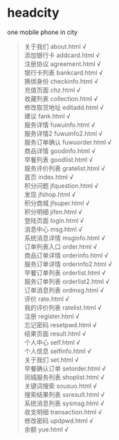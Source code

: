 # headcity  
one mobile phone in city  
>关于我们	about.html				√  
>添加银行卡	addcard.html			√  
>注册协议	agreement.html			√  
>银行卡列表	bankcard.html			√  
>换绑身份	checkinfo.html			√  
>充值页面	chz.html				√  
>收藏列表	collection.html			√  
>修改取货地址	editadd.html		√  
>建议		fank.html				√  
>服务详情	fuwuinfo.html			√  
>服务详情2	fuwuinfo2.html			√  
>服务订单确认	fuwuorder.html		√  
>商品详情	goodinfo.html			√  
>早餐列表	goodlist.html			√  
>服务评价列表	gratelist.html		√  
>首页		index.html				√  
>积分问题	jfquestion.html			√  
>发现		jfshop.html				√  
>积分商城	jfsuper.html			√  
>积分明细	jifen.html				√  
>登陆页面	login.html				√  
>消息中心	msg.html				√  
>系统消息详情	msginfo.html		√  
>订单列表入口	order.html			√  
>商品订单详情	orderinfo.html		√  
>服务订单详情	orderinfo2.html		√  
>早餐订单列表	orderlist.html		√  
>服务订单列表	orderlist2.html		√  
>订单消息列表	ordmsg.html			√  
>评价		rate.html				√  
>我的评价列表	ratelist.html		√  
>注册		register.html			√  
>忘记密码	resetpwd.html			√  
>结果页面	result.html				√  
>个人中心	self.html				√  
>个人信息	selfinfo.html			√  
>关于我们	set.html				√  
>早餐确认订单	setorder.html		√  
>同城服务列表	shoplist.html		√  
>关键词搜索	sousuo.html				√  
>搜索结果列表	ssresult.html		√  
>系统消息列表	sysmsg.html			√  
>收支明细	transaction.html		√  
>修改密码	updpwd.html				√  
>余额		yue.html				√  